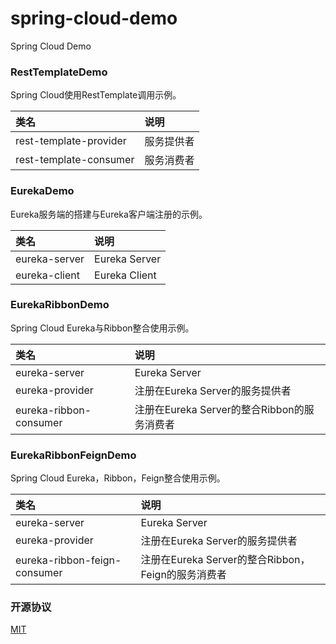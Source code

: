 # spring-cloud-demo

Spring Cloud Demo

### RestTemplateDemo

Spring Cloud使用RestTemplate调用示例。

|类名|说明|
|:----|:----|
|rest-template-provider|服务提供者|
|rest-template-consumer|服务消费者|

### EurekaDemo

Eureka服务端的搭建与Eureka客户端注册的示例。

|类名|说明|
|:----|:----|
|eureka-server|Eureka Server|
|eureka-client|Eureka Client|

### EurekaRibbonDemo

Spring Cloud Eureka与Ribbon整合使用示例。

|类名|说明|
|:----|:----|
|eureka-server|Eureka Server|
|eureka-provider|注册在Eureka Server的服务提供者|
|eureka-ribbon-consumer|注册在Eureka Server的整合Ribbon的服务消费者|

### EurekaRibbonFeignDemo

Spring Cloud Eureka，Ribbon，Feign整合使用示例。

|类名|说明|
|:----|:----|
|eureka-server|Eureka Server|
|eureka-provider|注册在Eureka Server的服务提供者|
|eureka-ribbon-feign-consumer|注册在Eureka Server的整合Ribbon，Feign的服务消费者|

### 开源协议

[MIT](./LICENSE)